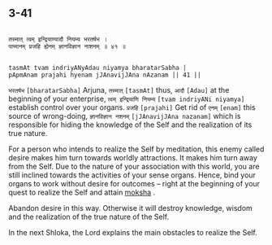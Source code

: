 ## 3-41


```shloka-sa

तस्मात् त्वम् इन्द्रियाण्यादौ नियम्य भरतर्षभ ।
पाप्मानम् प्रजहि ह्येनम् ज्ञानविज्ञान नाशनम् ॥ ४१ ॥

```
```shloka-sa-hk

tasmAt tvam indriyANyAdau niyamya bharatarSabha |
pApmAnam prajahi hyenam jJAnavijJAna nAzanam || 41 ||

```
`भरतर्षभ` `[bharatarSabha]` Arjuna, `तस्मात्` `[tasmAt]` thus, `आदौ` `[Adau]` at the beginning of your enterprise, `त्वम् इन्द्रियाणि नियम्य` `[tvam indriyANi niyamya]` establish control over your organs. `प्रजहि` `[prajahi]` Get rid of `एनम्` `[enam]` this source of wrong-doing, `ज्ञानविज्ञान नशनम्` `[jJAnavijJAna nazanam]` which is responsible for hiding the knowledge of the Self and the realization of its true nature.

For a person who intends to realize the Self by meditation, this enemy called desire makes him turn towards worldly attractions. It makes him turn away from the Self. Due to the nature of your association with this world, you are still inclined towards the activities of your sense organs. Hence, bind your organs to work without desire for outcomes – right at the beginning of your quest to realize the Self and attain 
[moksha](Back-to-Basics.md#Moksha)
.

Abandon desire in this way. Otherwise it will destroy knowledge, wisdom and the realization of the true nature of the Self.

In the next Shloka, the Lord explains the main obstacles to realize the Self.


